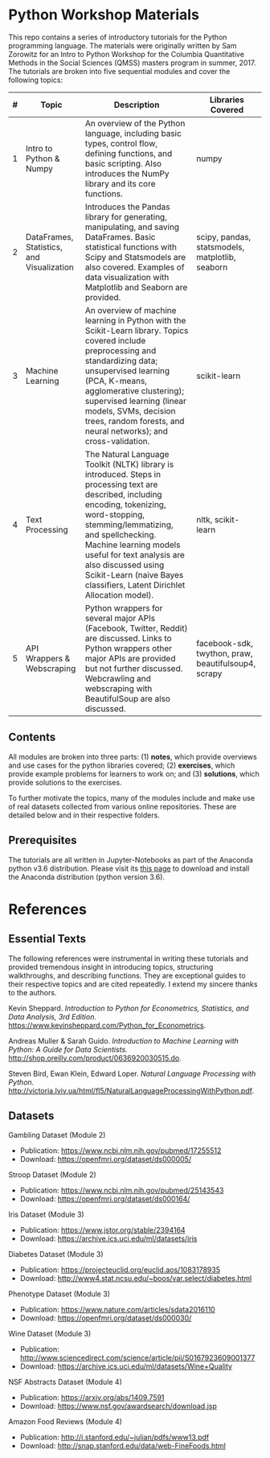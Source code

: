 # Python Workshop Materials
This repo contains a series of introductory tutorials for the Python programming language. The materials were originally written by Sam Zorowitz for an Intro to Python Workshop for the Columbia Quantitative Methods in the Social Sciences (QMSS) masters program in summer, 2017. The tutorials are broken into five sequential modules and cover the following topics:

| # | Topic                                     | Description                                                                                                                                                                                                                                                                                                                                     | Libraries Covered                                   |
|---|-------------------------------------------|-------------------------------------------------------------------------------------------------------------------------------------------------------------------------------------------------------------------------------------------------------------------------------------------------------------------------------------------------|----------------------------------------------------|
| 1 | Intro to Python & Numpy                   | An overview of the Python language, including basic types, control flow, defining functions, and basic scripting. Also introduces the NumPy library and its core functions.                                                                                                                                                                     | numpy                                              |
| 2 | DataFrames, Statistics, and Visualization | Introduces the Pandas library for generating, manipulating, and saving DataFrames. Basic statistical functions with Scipy and Statsmodels are also covered. Examples of data visualization with Matplotlib and Seaborn are provided.                                                                                                            | scipy, pandas, statsmodels, matplotlib, seaborn    |
| 3 | Machine Learning                          | An overview of machine learning in Python with the Scikit-Learn library. Topics covered include preprocessing and standardizing data; unsupervised learning (PCA, K-means, agglomerative clustering); supervised learning (linear models, SVMs, decision trees, random forests, and neural networks); and cross-validation.                     | scikit-learn                                       |
| 4 | Text Processing                           | The Natural Language Toolkit (NLTK) library is introduced. Steps in processing text are described, including encoding, tokenizing, word-stopping, stemming/lemmatizing, and spellchecking. Machine learning models useful for text analysis are also discussed using Scikit-Learn (naive Bayes classifiers, Latent Dirichlet Allocation model). | nltk, scikit-learn                                 |
| 5 | API Wrappers & Webscraping                | Python wrappers for several major APIs (Facebook, Twitter, Reddit) are discussed. Links to Python wrappers other major APIs are provided but not further discussed. Webcrawling and webscraping with BeautifulSoup are also discussed.                                                                                                          | facebook-sdk, twython, praw, beautifulsoup4, scrapy |

## Contents
All modules are broken into three parts: (1) **notes**, which provide overviews and use cases for the python libraries covered; (2) **exercises**, which provide example problems for learners to work on; and (3) **solutions**, which provide solutions to the exercises.

To further motivate the topics, many of the modules include and make use of real datasets collected from various online repositories. These are detailed below and in their respective folders. 

## Prerequisites
The tutorials are all written in Jupyter-Notebooks as part of the Anaconda python v3.6 distribution. Please visit its [this page](https://www.continuum.io/downloads) to download and install the Anaconda distribution (python version 3.6). 

# References
## Essential Texts
The following references were instrumental in writing these tutorials and provided tremendous insight in introducing topics, structuring walkthroughs, and describing functions. They are exceptional guides to their respective topics and are cited repeatedly. I extend my sincere thanks to the authors.

Kevin Sheppard. *Introduction to Python for Econometrics, Statistics, and Data Analysis, 3rd Edition.* https://www.kevinsheppard.com/Python_for_Econometrics.

Andreas Muller & Sarah Guido. *Introduction to Machine Learning with Python: A Guide for Data Scientists.* http://shop.oreilly.com/product/0636920030515.do.

Steven Bird, Ewan Klein, Edward Loper. *Natural Language Processing with Python.* http://victoria.lviv.ua/html/fl5/NaturalLanguageProcessingWithPython.pdf. 

## Datasets
Gambling Dataset (Module 2)
* Publication: https://www.ncbi.nlm.nih.gov/pubmed/17255512
* Download: https://openfmri.org/dataset/ds000005/

Stroop Dataset (Module 2)
* Publication: https://www.ncbi.nlm.nih.gov/pubmed/25143543
* Download: https://openfmri.org/dataset/ds000164/

Iris Dataset (Module 3)
* Publication: https://www.jstor.org/stable/2394164
* Download: https://archive.ics.uci.edu/ml/datasets/iris

Diabetes Dataset (Module 3)
* Publication: https://projecteuclid.org/euclid.aos/1083178935
* Download: http://www4.stat.ncsu.edu/~boos/var.select/diabetes.html

Phenotype Dataset (Module 3)
* Publication: https://www.nature.com/articles/sdata2016110
* Download: https://openfmri.org/dataset/ds000030/

Wine Dataset (Module 3)
* Publication: http://www.sciencedirect.com/science/article/pii/S0167923609001377
* Download: https://archive.ics.uci.edu/ml/datasets/Wine+Quality

NSF Abstracts Dataset (Module 4)
* Publication: https://arxiv.org/abs/1409.7591
* Download: https://www.nsf.gov/awardsearch/download.jsp

Amazon Food Reviews (Module 4)
* Publication: http://i.stanford.edu/~julian/pdfs/www13.pdf
* Download: http://snap.stanford.edu/data/web-FineFoods.html
